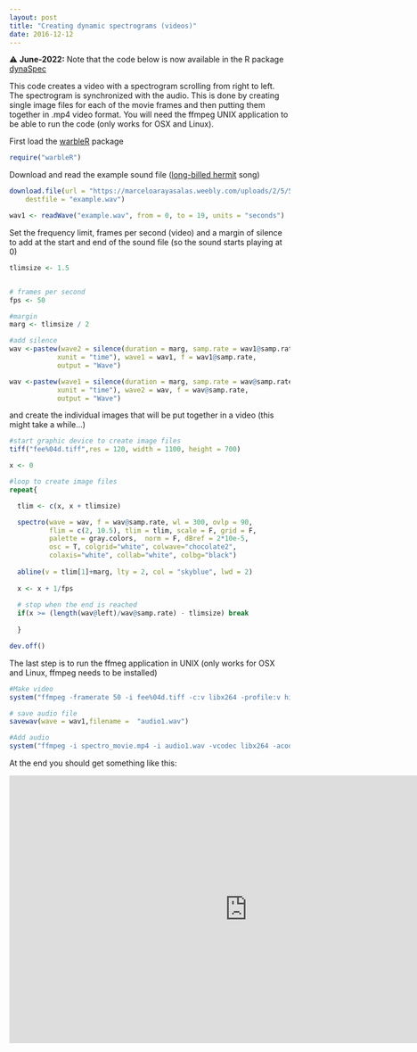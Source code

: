 ```yaml
---
layout: post
title: "Creating dynamic spectrograms (videos)"
date: 2016-12-12
---
```


<div class="alert alert-warning">
⚠️ <b>June-2022:</b> Note that the code below is now available in the R package <a href="https://marce10.github.io/dynaSpec/">dynaSpec</a>
</div>


This code creates a video with a spectrogram scrolling from right to left. The spectrogram is synchronized with the audio. This is done by creating single image files for each of the movie frames and then putting them together in .mp4 video format. You will need  the ffmpeg UNIX application to be able to run the code (only works for OSX and Linux).  

First load the [warbleR](https://cran.r-project.org/package=warbleR) package 


```r
require("warbleR")
```

Download and read the example sound file ([long-billed hermit](https://birdsoftheworld.org/bow/species/lobher/cur/introduction) song)


```r
download.file(url = "https://marceloarayasalas.weebly.com/uploads/2/5/5/2/25524573/0.sur.2014.7.3.8.31.wav", 
    destfile = "example.wav")

wav1 <- readWave("example.wav", from = 0, to = 19, units = "seconds")
```

Set the frequency limit, frames per second (video) and a margin of silence to add at the start and end of the sound file (so the sound starts playing at 0)


```r
tlimsize <- 1.5


# frames per second
fps <- 50

#margin
marg <- tlimsize / 2

#add silence
wav <-pastew(wave2 = silence(duration = marg, samp.rate = wav1@samp.rate, 
            xunit = "time"), wave1 = wav1, f = wav1@samp.rate, 
            output = "Wave")

wav <-pastew(wave1 = silence(duration = marg, samp.rate = wav@samp.rate, 
            xunit = "time"), wave2 = wav, f = wav@samp.rate,
            output = "Wave")
```

 and create the individual images that will be put together in a video (this might take a while...)
 

```r
#start graphic device to create image files
tiff("fee%04d.tiff",res = 120, width = 1100, height = 700)

x <- 0

#loop to create image files 
repeat{

  tlim <- c(x, x + tlimsize)

  spectro(wave = wav, f = wav@samp.rate, wl = 300, ovlp = 90, 
          flim = c(2, 10.5), tlim = tlim, scale = F, grid = F, 
          palette = gray.colors,  norm = F, dBref = 2*10e-5, 
          osc = T, colgrid="white", colwave="chocolate2", 
          colaxis="white", collab="white", colbg="black")
  
  abline(v = tlim[1]+marg, lty = 2, col = "skyblue", lwd = 2)
  
  x <- x + 1/fps
  
  # stop when the end is reached
  if(x >= (length(wav@left)/wav@samp.rate) - tlimsize) break
  
  }

dev.off()
```

The last step is to run the ffmeg application in UNIX (only works for OSX and Linux, ffmpeg needs to be installed)


```r
#Make video
system("ffmpeg -framerate 50 -i fee%04d.tiff -c:v libx264 -profile:v high -crf 2 -pix_fmt yuv420p spectro_movie.mp4")

# save audio file
savewav(wave = wav1,filename =  "audio1.wav")

#Add audio
system("ffmpeg -i spectro_movie.mp4 -i audio1.wav -vcodec libx264 -acodec libmp3lame -shortest spectro_movie_audio.mp4")
```

At the end you should get something like this:

<center><iframe allowtransparency="true" style="background: #FFFFFF;" style="border:0px solid lightgrey;"  width="854/2" height="480/2"
src="https://www.youtube.com/embed/McAQaIXeuUQ" 
frameborder="0" 
allow="accelerometer; autoplay; encrypted-media; gyroscope; picture-in-picture" 
allowfullscreen></iframe></center>

